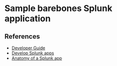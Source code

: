 # Sample barebones Splunk application

## References
* [Developer Guide](https://dev.splunk.com/enterprise/docs/welcome)
* [Develop Splunk apps](https://dev.splunk.com/enterprise/docs/developapps)
* [Anatomy of a Splunk app](https://dev.splunk.com/enterprise/docs/developapps/createapps/appanatomy/)
